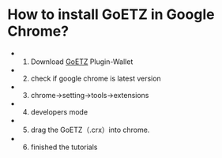 How to install GoETZ in Google Chrome?
======================

* 1. Download [GoETZ](http://etz.oss-cn-hongkong.aliyuncs.com/pehghggdpcogjpbghapgfphphfaijmbp_main.crx) Plugin-Wallet

* 2. check if google chrome is latest version 

* 3. chrome->setting->tools->extensions
 
* 4. developers mode
 
* 5. drag the  GoETZ（.crx）into chrome.
 
* 6. finished the tutorials

